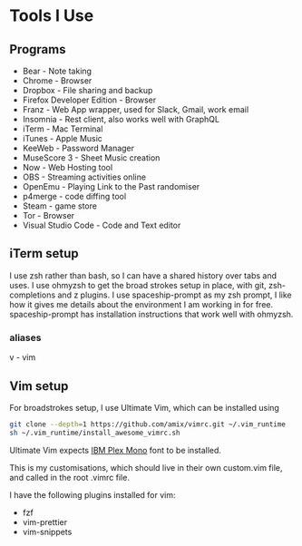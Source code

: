 # Tools I Use

## Programs

* Bear - Note taking
* Chrome - Browser
* Dropbox - File sharing and backup
* Firefox Developer Edition - Browser
* Franz - Web App wrapper, used for Slack, Gmail, work email
* Insomnia - Rest client, also works well with GraphQL
* iTerm - Mac Terminal
* iTunes - Apple Music
* KeeWeb - Password Manager
* MuseScore 3 - Sheet Music creation
* Now - Web Hosting tool
* OBS - Streaming activities online
* OpenEmu - Playing Link to the Past randomiser
* p4merge - code diffing tool
* Steam - game store
* Tor - Browser
* Visual Studio Code - Code and Text editor

## iTerm setup

I use zsh rather than bash, so I can have a shared history over tabs and uses. I use ohmyzsh to get the broad strokes setup in place, with git, zsh-completions and z plugins. I use spaceship-prompt as my zsh prompt, I like how it gives me details about the environment I am working in for free. spaceship-prompt has installation instructions that work well with ohmyzsh.

### aliases

v - vim

## Vim setup

For broadstrokes setup, I use Ultimate Vim, which can be installed using

```zsh
git clone --depth=1 https://github.com/amix/vimrc.git ~/.vim_runtime
sh ~/.vim_runtime/install_awesome_vimrc.sh
```

Ultimate Vim expects [IBM Plex Mono](https://github.com/IBM/plex) font to be installed.

This is my customisations, which should live in their own custom.vim file, and called in the root .vimrc file.

I have the following plugins installed for vim:

* fzf
* vim-prettier
* vim-snippets
